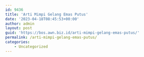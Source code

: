```yaml
---
id: 9436
title: 'Arti Mimpi Gelang Emas Putus'
date: '2023-04-18T08:45:53+00:00'
author: admin
layout: post
guid: 'https://bos.awn.biz.id/arti-mimpi-gelang-emas-putus/'
permalink: /arti-mimpi-gelang-emas-putus/
categories:
    - Uncategorized
---
```


